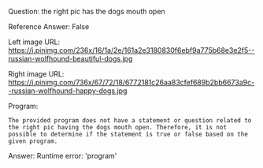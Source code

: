 Question: the right pic has the dogs mouth open

Reference Answer: False

Left image URL: https://i.pinimg.com/236x/16/1a/2e/161a2e3180830f6ebf9a775b68e3e2f5--russian-wolfhound-beautiful-dogs.jpg

Right image URL: https://i.pinimg.com/736x/67/72/18/6772181c26aa83cfef689b2bb6673a9c--russian-wolfhound-happy-dogs.jpg

Program:

```
The provided program does not have a statement or question related to the right pic having the dogs mouth open. Therefore, it is not possible to determine if the statement is true or false based on the given program.
```
Answer: Runtime error: 'program'

